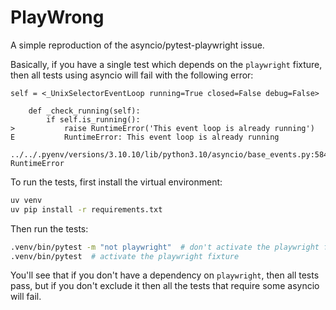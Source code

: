 # PlayWrong

A simple reproduction of the asyncio/pytest-playwright issue.

Basically, if you have a single test which depends on the `playwright` fixture,
then all tests using asyncio will fail with the following error:

```
self = <_UnixSelectorEventLoop running=True closed=False debug=False>

    def _check_running(self):
        if self.is_running():
>           raise RuntimeError('This event loop is already running')
E           RuntimeError: This event loop is already running

../../.pyenv/versions/3.10.10/lib/python3.10/asyncio/base_events.py:584: RuntimeError
```

To run the tests, first install the virtual environment:

```bash
uv venv
uv pip install -r requirements.txt
```

Then run the tests:

```bash
.venv/bin/pytest -m "not playwright"  # don't activate the playwright fixture
.venv/bin/pytest  # activate the playwright fixture
```

You'll see that if you don't have a dependency on `playwright`, then all tests
pass, but if you don't exclude it then all the tests that require some asyncio
will fail.
